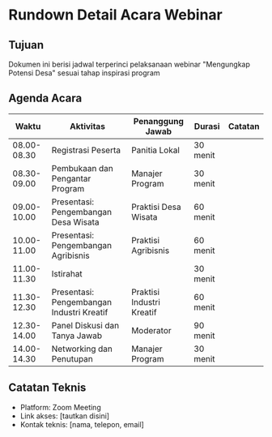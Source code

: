 # Rundown Detail Acara Webinar

## Tujuan

Dokumen ini berisi jadwal terperinci pelaksanaan webinar "Mengungkap Potensi Desa" sesuai tahap inspirasi program

## Agenda Acara

| Waktu       | Aktivitas                              | Penanggung Jawab       | Durasi   | Catatan |
|-------------|----------------------------------------|------------------------|----------|---------|
| 08.00-08.30 | Registrasi Peserta                     | Panitia Lokal          | 30 menit |         |
| 08.30-09.00 | Pembukaan dan Pengantar Program        | Manajer Program        | 30 menit |         |
| 09.00-10.00 | Presentasi: Pengembangan Desa Wisata   | Praktisi Desa Wisata   | 60 menit |         |
| 10.00-11.00 | Presentasi: Pengembangan Agribisnis    | Praktisi Agribisnis    | 60 menit |         |
| 11.00-11.30 | Istirahat                              |                        | 30 menit |         |
| 11.30-12.30 | Presentasi: Pengembangan Industri Kreatif | Praktisi Industri Kreatif | 60 menit |         |
| 12.30-14.00 | Panel Diskusi dan Tanya Jawab          | Moderator              | 90 menit |         |
| 14.00-14.30 | Networking dan Penutupan               | Manajer Program        | 30 menit |         |

## Catatan Teknis

- Platform: Zoom Meeting
- Link akses: [tautkan disini]
- Kontak teknis: [nama, telepon, email]
